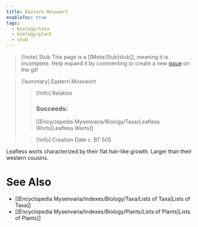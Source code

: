 ```yaml
---
title: Eastern Mosswort
enableToc: true
tags:
  - biology/taxa
  - biology/plant
  - stub
---
```


> [!note] Stub
> This page is a [[Meta/Stub|stub]], meaning it is incomplete. Help expand it by commenting or create a new [issue](https://github.com/RagtimeGal/quartz--encyclopedia-mysenvaria/issues/new/choose) on the git!


> [!summary] Eastern Mosswort
> > [!info] Relation
> > ### Succeeds:
> > [[Encyclopedia Mysenvaria/Biology/Taxa/Leafless Worts|Leafless Worts]]
>
> > [!info] Creation Date
> > c. BT 505

Leafless worts characterized by their flat hair-like growth. Larger than their western cousins.

# See Also
- [[Encyclopedia Mysenvaria/Indexes/Biology/Taxa/Lists of Taxa|Lists of Taxa]]
- [[Encyclopedia Mysenvaria/Indexes/Biology/Plants/Lists of Plants|Lists of Plants]]
